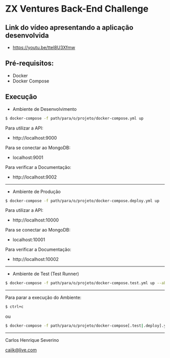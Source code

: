 # ZX Ventures Back-End Challenge

## Link do vídeo apresentando a aplicação desenvolvida

*   https://youtu.be/ttel8U3Xfmw

## Pré-requisitos:

*   Docker
*   Docker Compose

## Execução

*   Ambiente de Desenvolvimento

```sh
$ docker-compose -f path/para/o/projeto/docker-compose.yml up
```

Para utilizar a API:

*   http://localhost:9000

Para se conectar ao MongoDB:

*   localhost:9001

Para verificar a Documentação:

*   http://localhost:9002

---

*   Ambiente de Produção

```sh
$ docker-compose -f path/para/o/projeto/docker-compose.deploy.yml up
```

Para utilizar a API:

*   http://localhost:10000

Para se conectar ao MongoDB:

*   localhost:10001

Para verificar a Documentação:

*   http://localhost:10002

---

*   Ambiente de Test (Test Runner)

```sh
$ docker-compose -f path/para/o/projeto/docker-compose.test.yml up --abort-on-container-exit
```

---

Para parar a execução do Ambiente:

```sh
$ ctrl+c
```

ou

```sh
$ docker-compose -f path/para/o/projeto/docker-compose[.test|.deploy].yml down
```

---

Carlos Henrique Severino

caiik@live.com
